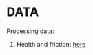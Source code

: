 # DATA
Processing data:
1. Health and friction: [here](https://drive.google.com/file/d/1KlKgqPJRfX9oUuwpnFkcy3DJj4WoOF1h/view?usp=sharing)
